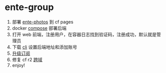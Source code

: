 # ente-group

1. 部署 [ente-photos](https://github.com/eric-gitta-moore/ente/blob/main/.github/workflows/web-deploy-one.yml) 到 cf pages
2. docker [compose](https://github.com/eric-gitta-moore/ente-group/blob/main/runner/docker-compose.yml) 部署后端
3. 打开 web 前端，注册用户，在容器日志找到验证码，注册成功，默认就是管理员
4. 下载 [cli](https://github.com/ente-io/ente/blob/main/cli/docs/generated/ente_account_add.md) 设置后端地址和添加账号
5. [升级订阅](https://github.com/ente-io/ente/blob/main/cli/docs/generated/ente_admin_update-subscription.md)
6. 修复 cf r2 [跨域](https://help.ente.io/self-hosting/guides/external-s3#_5-fix-potential-cors-issue-with-your-bucket)
7. enjoy!
